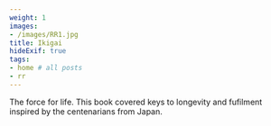```yaml
---
weight: 1
images:
- /images/RR1.jpg
title: Ikigai
hideExif: true
tags:
- home # all posts
- rr
---
```


The force for life. This book covered keys to longevity and fufilment inspired by the centenarians from Japan.